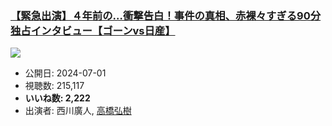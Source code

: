### [【緊急出演】４年前の…衝撃告白！事件の真相、赤裸々すぎる90分独占インタビュー【ゴーンvs日産】](https://www.youtube.com/watch?v=sG4mJLLLeBE)
[![](https://img.youtube.com/vi/sG4mJLLLeBE/sddefault.jpg)](https://www.youtube.com/watch?v=sG4mJLLLeBE)
-   公開日: 2024-07-01
-   視聴数: 215,117
-   **いいね数: 2,222**
-   出演者: 西川廣人, [高橋弘樹](/rehacq_fan/people/高橋弘樹 "wikilink")

